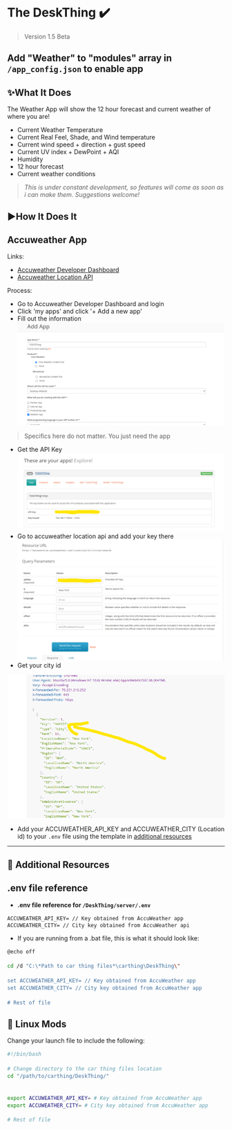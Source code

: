 # The DeskThing ✔️
> Version 1.5 Beta

Add "Weather" to "modules" array in `/app_config.json` to enable app
---

## ✨What It Does

The Weather App will show the 12 hour forecast and current weather of where you are!

- Current Weather Temperature
- Current Real Feel, Shade, and Wind temperature
- Current wind speed + direction + gust speed
- Current UV index + DewPoint + AQI
- Humidity
- 12 hour forecast
- Current weather conditions
> *This is under constant development, so features will come as soon as i can make them. Suggestions welcome!*

## ▶️How It Does It

## Accuweather App

Links:
- [Accuweather Developer Dashboard](https://developer.accuweather.com/)
- [Accuweather Location API](https://developer.accuweather.com/accuweather-locations-api/apis/get/locations/v1/cities/search)

Process:
- Go to Accuweather Developer Dashboard and login
- Click 'my apps' and click '+ Add a new app'
- Fill out the information
![Accuweather Instructions](/readme_images/accuweather.png)
> Specifics here do not matter. You just need the app
- Get the API Key
![Accuweather API Instructions](/readme_images/accuweather_api.png)
- Go to accuweather location api and add your key there
![Accuweather Location Instructions](/readme_images/accuweather_location1.png)
- Get your city id

![Accuweather Location Instructions](/readme_images/accuweather_location2.png)
- Add your ACCUWEATHER_API_KEY and ACCUWEATHER_CITY (Location id) to your `.env` file using the template in [additional resources](#-additional-resources)


---
## 📗 Additional Resources

## .env file reference
- **.env file reference for `/DeskThing/server/.env`**
```env
ACCUWEATHER_API_KEY= // Key obtained from AccuWeather app
ACCUWEATHER_CITY= // City key obtained from AccuWeather api
```

- If you are running from a .bat file, this is what it should look like:
```sh
@echo off

cd /d "C:\*Path to car thing files*\carthing\DeskThing\"

set ACCUWEATHER_API_KEY= // Key obtained from AccuWeather app
set ACCUWEATHER_CITY= // City key obtained from AccuWeather app

# Rest of file
```

## 🤖 Linux Mods

Change your launch file to include the following: 
```sh
#!/bin/bash

# Change directory to the car thing files location
cd "/path/to/carthing/DeskThing/"


export ACCUWEATHER_API_KEY= # Key obtained from AccuWeather app
export ACCUWEATHER_CITY= # City key obtained from AccuWeather app

# Rest of file
```
